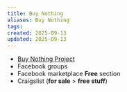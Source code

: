 ```yaml
---
title: Buy Nothing
aliases: Buy Nothing
tags:
created: 2025-09-13
updated: 2025-09-13
---
```


- [Buy Nothing Project](https://buynothingproject.org/join)
- Facebook groups
- Facebook marketplace **Free** section
- Craigslist (**for sale** > **free stuff**)